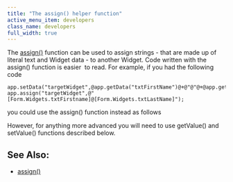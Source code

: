 ```yaml
---
title: "The assign() helper function"
active_menu_item: developers
class_name: developers
full_width: true
---
```



The [assign()](../../../client-api/widget-data-state-manipulation/assign) function can be used to assign strings - that are made up of literal text and Widget data - to another Widget. Code written with the assign() function is easier  to read. For example, if you had the following code

    app.setData("targetWidget",@app.getData("txtFirstName")@+@"@"@+@app.getData("txtLastName"));
    app.assign("targetWidget",@"[Form.Widgets.txtFirstname]@[Form.Widgets.txtLastName]");
   

you could use the assign() function instead as follows

However, for anything more advanced you will need to use getValue() and setValue() functions described below.

## See Also:

 - [assign()](../../../client-api/widget-data-state-manipulation/assign)

